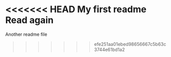 <<<<<<< HEAD
My first readme
Read again
=======
Another readme file
>>>>>>> efe251aa01ebed98656667c5b63c3744e61bd1a2
